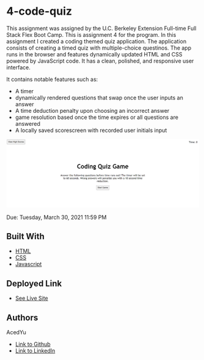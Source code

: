 # 4-code-quiz
This assignment was assigned by the U.C. Berkeley Extension Full-time Full Stack Flex Boot Camp.
This is assignment 4 for the program. In this assignment I created a coding themed quiz application. The application consists of creating a timed quiz with multiple-choice questinos. The app runs in the browser and features dynamically updated HTML and CSS powered by JavaScript code. It has a clean, polished, and responsive user interface.

It contains notable features such as:
- A timer
- dynamically rendered questions that swap once the user inputs an answer
- A time deduction penalty upon choosing an incorrect answer
- game resolution based once the time expires or all questions are answered
- A locally saved scorescreen with recorded user initials input

![Image](demo.png)

Due: Tuesday, March 30, 2021 11:59 PM

## Built With

* [HTML](https://developer.mozilla.org/en-US/docs/Web/HTML)
* [CSS](https://developer.mozilla.org/en-US/docs/Web/CSS)
* [Javascript](https://developer.mozilla.org/en-US/docs/Web/JavaScript)

## Deployed Link

* [See Live Site](https://acedyu.github.io/4-code-quiz/)

## Authors
AcedYu
- [Link to Github](https://github.com/AcedYu)
- [Link to LinkedIn](https://www.linkedin.com/in/alex-yu-3712811b9/)
